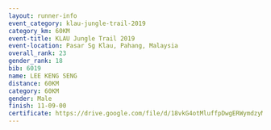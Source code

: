 ```yaml
---
layout: runner-info 
event_category: klau-jungle-trail-2019 
category_km: 60KM 
event-title: KLAU Jungle Trail 2019 
event-location: Pasar Sg Klau, Pahang, Malaysia 
overall_rank: 23
gender_rank: 18
bib: 6019
name: LEE KENG SENG
distance: 60KM
category: 60KM
gender: Male
finish: 11-09-00
certificate: https://drive.google.com/file/d/18vkG4otMluffpDwgERWymdzyM1rt2Q3k/view?usp=sharing
---
```

